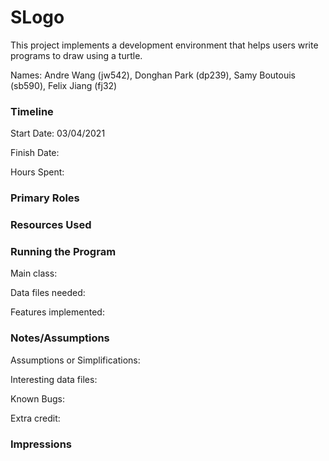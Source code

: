 SLogo
====

This project implements a development environment that helps users write programs to draw using a turtle.

Names: Andre Wang (jw542), Donghan Park (dp239), Samy Boutouis (sb590), Felix Jiang (fj32)

### Timeline

Start Date: 03/04/2021

Finish Date: 

Hours Spent:

### Primary Roles


### Resources Used


### Running the Program

Main class:

Data files needed: 

Features implemented:



### Notes/Assumptions

Assumptions or Simplifications:

Interesting data files:

Known Bugs:

Extra credit:


### Impressions

